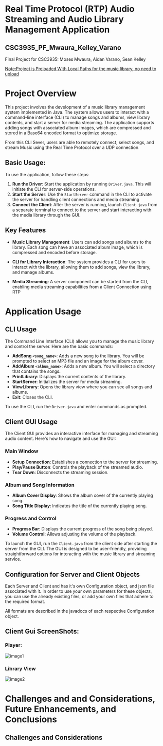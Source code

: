 # Real Time Protocol (RTP) Audio Streaming and Audio Library Management Application
## CSC3935_PF_Mwaura_Kelley_Varano
Final Project for CSC3935: Moses Mwaura, Aidan Varano, Sean Kelley

<u> Note:Project is Preloaded With Local Paths for the music library, no need to upload </u>
# Project Overview

This project involves the development of a music library management system implemented in Java. The system allows users to interact with a command-line interface (CLI) to manage songs and albums, view library contents, and start a server for media streaming. The application supports adding songs with associated album images, which are compressed and stored in a Base64 encoded format to optimize storage.

From this CLI Sever, users are able to remotely connect, select songs, and stream Music using the Real Time Protocol over a UDP connection.


## Basic Usage:
To use the application, follow these steps:
1. **Run the Driver**: Start the application by running `Driver.java`. This will initiate the CLI for server-side operations.
2. **Start the Server**: Use the `StartServer` command in the CLI to activate the server for handling client connections and media streaming.
3. **Connect the Client**: After the server is running, launch `Client.java` from a separate terminal to connect to the server and start interacting with the media library through the GUI.

## Key Features

- **Music Library Management**: Users can add songs and albums to the library. Each song can have an associated album image, which is compressed and encoded before storage.
- **CLI for Library Interaction**: The system provides a CLI for users to interact with the library, allowing them to add songs, view the library, and manage albums.

- **Media Streaming**: A server component can be started from the CLI, enabling media streaming capabilities from a Client Connection using RTP


# Application Usage

## CLI Usage

The Command Line Interface (CLI) allows you to manage the music library and control the server. Here are the basic commands:

- **AddSong `<song_name>`**: Adds a new song to the library. You will be prompted to select an MP3 file and an image for the album cover.
- **AddAlbum `<album_name>`**: Adds a new album. You will select a directory that contains the songs.
- **PrintLibrary**: Displays the current contents of the library.
- **StartServer**: Initializes the server for media streaming.
- **ViewLibrary**: Opens the library view where you can see all songs and albums.
- **Exit**: Closes the CLI.

To use the CLI, run the `Driver.java` and enter commands as prompted.

## Client GUI Usage
The Client GUI provides an interactive interface for managing and streaming audio content. Here's how to navigate and use the GUI:

### Main Window
- **Setup Connection**: Establishes a connection to the server for streaming.
- **Play/Pause Button**: Controls the playback of the streamed audio.
- **Tear Down**: Disconnects the streaming session.

### Album and Song Information
- **Album Cover Display**: Shows the album cover of the currently playing song.
- **Song Title Display**: Indicates the title of the currently playing song.

### Progress and Control
- **Progress Bar**: Displays the current progress of the song being played.
- **Volume Control**: Allows adjusting the volume of the playback.

To launch the GUI, run the `Client.java` from the client side after starting the server from the CLI. The GUI is designed to be user-friendly, providing straightforward options for interacting with the music library and streaming service.

## Configuration for Server and Client Objects

Each Server and Client and has it's own Configuration object, and json file associated with it. In order to use your own parameters for these objects, you can use the already existing files, or add your own files that adhere to the required format.

All formats are described in the javadocs of each respective Configuration object.

## Client Gui ScreenShots:
### Player:

![image1](https://github.com/vern3432/CSC3935_PF_Mwaura_Kelley_Varano/assets/111017456/5422e018-ac62-4288-a08b-d9b8e59da62e)

###  Library View

![image2](https://github.com/vern3432/CSC3935_PF_Mwaura_Kelley_Varano/assets/111017456/11a809a1-1f82-49d2-8a83-c0dd7f5d5f69)


# Challenges and and Considerations, Future Enhancements, and Conclusions

## Challenges and Considerations
